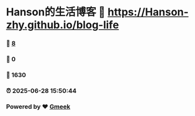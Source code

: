 # Hanson的生活博客 :link: https://Hanson-zhy.github.io/blog-life 
### :page_facing_up: [8](https://Hanson-zhy.github.io/blog-life/tag.html) 
### :speech_balloon: 0 
### :hibiscus: 1630 
### :alarm_clock: 2025-06-28 15:50:44 
### Powered by :heart: [Gmeek](https://github.com/Meekdai/Gmeek)
